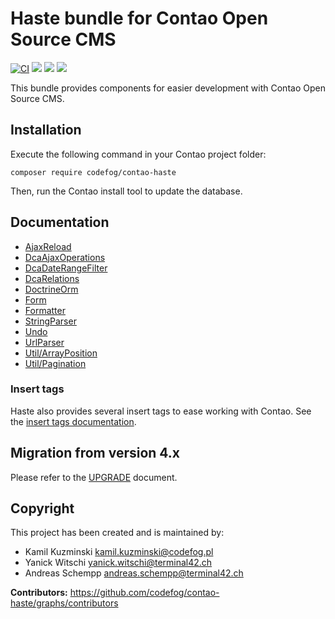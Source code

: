 # Haste bundle for Contao Open Source CMS

[![CI](https://github.com/codefog/contao-haste/actions/workflows/ci.yml/badge.svg)](https://github.com/codefog/contao-haste/actions/workflows/ci.yml)
[![](https://img.shields.io/packagist/v/codefog/contao-haste.svg)](https://packagist.org/packages/codefog/contao-haste)
[![](https://img.shields.io/packagist/l/codefog/contao-haste.svg)](https://github.com/codefog/contao-haste/blob/master/LICENSE)
[![](https://img.shields.io/packagist/dt/codefog/contao-haste.svg)](https://packagist.org/packages/codefog/contao-haste)

This bundle provides components for easier development with Contao Open Source CMS.


## Installation

Execute the following command in your Contao project folder:

```
composer require codefog/contao-haste
```

Then, run the Contao install tool to update the database.


## Documentation

- [AjaxReload](docs/AjaxReload.md)
- [DcaAjaxOperations](docs/DcaAjaxOperations.md)
- [DcaDateRangeFilter](docs/DcaDateRangeFilter.md)
- [DcaRelations](docs/DcaRelations.md)
- [DoctrineOrm](docs/DoctrineOrm.md)
- [Form](docs/Form.md)
- [Formatter](docs/Formatter.md)
- [StringParser](docs/StringParser.md)
- [Undo](docs/Undo.md)
- [UrlParser](docs/UrlParser.md)
- [Util/ArrayPosition](docs/Util/ArrayPosition.md)
- [Util/Pagination](docs/Util/Pagination.md)

### Insert tags

Haste also provides several insert tags to ease working with Contao.
See the [insert tags documentation](docs/InsertTags.md).


## Migration from version 4.x

Please refer to the [UPGRADE](UPGRADE.md) document.


## Copyright

This project has been created and is maintained by:

* Kamil Kuzminski <kamil.kuzminski@codefog.pl>
* Yanick Witschi <yanick.witschi@terminal42.ch>
* Andreas Schempp <andreas.schempp@terminal42.ch>

**Contributors:** https://github.com/codefog/contao-haste/graphs/contributors
